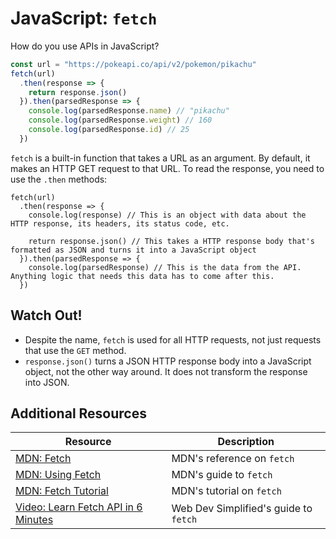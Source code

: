 # JavaScript: `fetch`

How do you use APIs in JavaScript?

```js
const url = "https://pokeapi.co/api/v2/pokemon/pikachu"
fetch(url)
  .then(response => {
    return response.json()
  }).then(parsedResponse => {
    console.log(parsedResponse.name) // "pikachu"
    console.log(parsedResponse.weight) // 160
    console.log(parsedResponse.id) // 25
  })
```

`fetch` is a built-in function that takes a URL as an argument. By default, it makes an HTTP GET request to that URL. To read the response, you need to use the `.then` methods:

```
fetch(url)
  .then(response => {
    console.log(response) // This is an object with data about the HTTP response, its headers, its status code, etc.

    return response.json() // This takes a HTTP response body that's formatted as JSON and turns it into a JavaScript object
  }).then(parsedResponse => {
    console.log(parsedResponse) // This is the data from the API. Anything logic that needs this data has to come after this.
  })
```

## Watch Out!

* Despite the name, `fetch` is used for all HTTP requests, not just requests that use the `GET` method.
* `response.json()` turns a JSON HTTP response body into a JavaScript object, not the other way around. It does not transform the response into JSON.

## Additional Resources

| Resource | Description |
| --- | --- |
| [MDN: Fetch](https://developer.mozilla.org/en-US/docs/Web/API/Fetch_API) | MDN's reference on `fetch` |
| [MDN: Using Fetch](https://developer.mozilla.org/en-US/docs/Web/API/Fetch_API/Using_Fetch) | MDN's guide to `fetch` |
| [MDN: Fetch Tutorial](https://developer.mozilla.org/en-US/docs/Learn/JavaScript/Client-side_web_APIs/Fetching_data) | MDN's tutorial on `fetch` |
| [Video: Learn Fetch API in 6 Minutes](https://www.youtube.com/watch?v=cuEtnrL9-H0) | Web Dev Simplified's guide to `fetch` |
